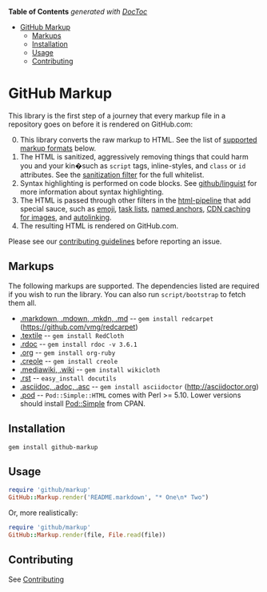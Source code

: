 <!-- START doctoc generated TOC please keep comment here to allow auto update -->
<!-- DON'T EDIT THIS SECTION, INSTEAD RE-RUN doctoc TO UPDATE -->
**Table of Contents**  *generated with [DocToc](https://github.com/thlorenz/doctoc)*

- [GitHub Markup
](#github-markup)
  - [Markups
](#markups)
  - [Installation
](#installation)
  - [Usage
](#usage)
  - [Contributing
](#contributing)

<!-- END doctoc generated TOC please keep comment here to allow auto update -->

GitHub Markup
=============

This library is the first step of a journey that every markup file in a repository goes on before it is rendered on GitHub.com:

0. This library converts the raw markup to HTML. See the list of [supported markup formats](#markups) below.
0. The HTML is sanitized, aggressively removing things that could harm you and your kin�such as `script` tags, inline-styles, and `class` or `id` attributes. See the [sanitization filter](https://github.com/jch/html-pipeline/blob/master/lib/html/pipeline/sanitization_filter.rb) for the full whitelist.
0. Syntax highlighting is performed on code blocks. See [github/linguist](https://github.com/github/linguist#syntax-highlighting) for more information about syntax highlighting.
0. The HTML is passed through other filters in the [html-pipeline](https://github.com/jch/html-pipeline) that add special sauce, such as [emoji](https://github.com/jch/html-pipeline/blob/master/lib/html/pipeline/emoji_filter.rb), [task lists](https://github.com/github/task_list/blob/master/lib/task_list/filter.rb), [named anchors](https://github.com/jch/html-pipeline/blob/master/lib/html/pipeline/toc_filter.rb), [CDN caching for images](https://github.com/jch/html-pipeline/blob/master/lib/html/pipeline/camo_filter.rb), and  [autolinking](https://github.com/jch/html-pipeline/blob/master/lib/html/pipeline/autolink_filter.rb).
0. The resulting HTML is rendered on GitHub.com.

Please see our [contributing guidelines](CONTRIBUTING.md) before reporting an issue.

Markups
-------

The following markups are supported.  The dependencies listed are required if
you wish to run the library. You can also run `script/bootstrap` to fetch them all.

* [.markdown, .mdown, .mkdn, .md](http://daringfireball.net/projects/markdown/) -- `gem install redcarpet` (https://github.com/vmg/redcarpet)
* [.textile](http://www.textism.com/tools/textile/) -- `gem install RedCloth`
* [.rdoc](http://rdoc.sourceforge.net/) -- `gem install rdoc -v 3.6.1`
* [.org](http://orgmode.org/) -- `gem install org-ruby`
* [.creole](http://wikicreole.org/) -- `gem install creole`
* [.mediawiki, .wiki](http://www.mediawiki.org/wiki/Help:Formatting) -- `gem install wikicloth`
* [.rst](http://docutils.sourceforge.net/rst.html) -- `easy_install docutils`
* [.asciidoc, .adoc, .asc](http://asciidoc.org/) -- `gem install asciidoctor` (http://asciidoctor.org)
* [.pod](http://search.cpan.org/dist/perl/pod/perlpod.pod) -- `Pod::Simple::HTML`
  comes with Perl >= 5.10. Lower versions should install [Pod::Simple](http://search.cpan.org/~dwheeler/Pod-Simple-3.28/lib/Pod/Simple.pod) from CPAN.

Installation
-----------

```
gem install github-markup
```

Usage
-----

```ruby
require 'github/markup'
GitHub::Markup.render('README.markdown', "* One\n* Two")
```

Or, more realistically:

```ruby
require 'github/markup'
GitHub::Markup.render(file, File.read(file))
```

Contributing
------------

See [Contributing](CONTRIBUTING.md)
